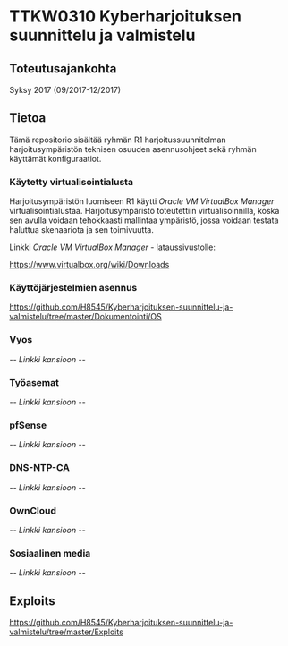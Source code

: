 # TTKW0310 Kyberharjoituksen suunnittelu ja valmistelu
## Toteutusajankohta

Syksy 2017 (09/2017-12/2017)

## Tietoa

Tämä repositorio sisältää ryhmän R1 harjoitussuunnitelman harjoitusympäristön teknisen osuuden asennusohjeet sekä ryhmän käyttämät konfiguraatiot.

### Käytetty virtualisointialusta

Harjoitusympäristön luomiseen R1 käytti *Oracle VM VirtualBox Manager* virtualisointialustaa. Harjoitusympäristö toteutettiin virtualisoinnilla, koska sen avulla voidaan tehokkaasti mallintaa ympäristö, jossa voidaan testata haluttua skenaariota ja sen toimivuutta.

Linkki *Oracle VM VirtualBox Manager* - lataussivustolle:

https://www.virtualbox.org/wiki/Downloads


### Käyttöjärjestelmien asennus

https://github.com/H8545/Kyberharjoituksen-suunnittelu-ja-valmistelu/tree/master/Dokumentointi/OS

### Vyos

*-- Linkki kansioon --*

### Työasemat

*-- Linkki kansioon --*

### pfSense

*-- Linkki kansioon --*

### DNS-NTP-CA

*-- Linkki kansioon --*

### OwnCloud

*-- Linkki kansioon --*

### Sosiaalinen media

*-- Linkki kansioon --*

## Exploits

https://github.com/H8545/Kyberharjoituksen-suunnittelu-ja-valmistelu/tree/master/Exploits

